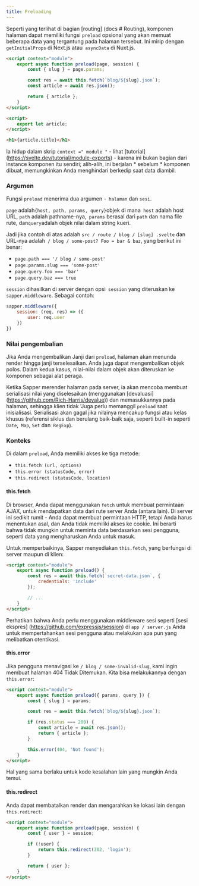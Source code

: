 ```yaml
---
title: Preloading
---
```


Seperti yang terlihat di bagian [routing] (docs # Routing), komponen halaman dapat memiliki fungsi `preload` opsional yang akan memuat beberapa data yang tergantung pada halaman tersebut. Ini mirip dengan `getInitialProps` di Next.js atau` asyncData` di Nuxt.js.

```html
<script context="module">
	export async function preload(page, session) {
		const { slug } = page.params;

		const res = await this.fetch(`blog/${slug}.json`);
		const article = await res.json();

		return { article };
	}
</script>

<script>
	export let article;
</script>

<h1>{article.title}</h1>

```

Ia hidup dalam skrip `context =" module "` - lihat [tutorial] (https://svelte.dev/tutorial/module-exports) - karena ini bukan bagian dari instance komponen itu sendiri; alih-alih, ini berjalan * sebelum * komponen dibuat, memungkinkan Anda menghindari berkedip saat data diambil.

### Argumen

Fungsi `preload` menerima dua argumen -` halaman` dan `sesi`.

`page` adalah` {host, path, params, query} `objek di mana` host` adalah host URL, `path` adalah pathname-nya,` params` berasal dari `path` dan nama file rute, dan` query `adalah objek nilai dalam string kueri.

Jadi jika contoh di atas adalah `src / route / blog / [slug] .svelte` dan URL-nya adalah` / blog / some-post? Foo = bar & baz`, yang berikut ini benar:

* `page.path === '/ blog / some-post'`
* `page.params.slug === 'some-post'`
* `page.query.foo === 'bar'`
* `page.query.baz === true`

`session` dihasilkan di server dengan opsi` session` yang diteruskan ke `sapper.middleware`. Sebagai contoh:

```js
sapper.middleware({
	session: (req, res) => ({
		user: req.user
	})
})
```


### Nilai pengembalian

Jika Anda mengembalikan Janji dari `preload`, halaman akan menunda render hingga janji terselesaikan. Anda juga dapat mengembalikan objek polos. Dalam kedua kasus, nilai-nilai dalam objek akan diteruskan ke komponen sebagai alat peraga.

Ketika Sapper merender halaman pada server, ia akan mencoba membuat serialisasi nilai yang diselesaikan (menggunakan [devaluasi] (https://github.com/Rich-Harris/devalue)) dan memasukkannya pada halaman, sehingga klien tidak 'Juga perlu memanggil `preload` saat inisialisasi. Serialisasi akan gagal jika nilainya mencakup fungsi atau kelas khusus (referensi siklus dan berulang baik-baik saja, seperti built-in seperti `Date`,` Map`, `Set` dan` RegExp`).

### Konteks

Di dalam `preload`, Anda memiliki akses ke tiga metode:

* `this.fetch (url, options)`
* `this.error (statusCode, error)`
* `this.redirect (statusCode, location)`


#### this.fetch

Di browser, Anda dapat menggunakan `fetch` untuk membuat permintaan AJAX, untuk mendapatkan data dari rute server Anda (antara lain). Di server ini sedikit rumit - Anda dapat membuat permintaan HTTP, tetapi Anda harus menentukan asal, dan Anda tidak memiliki akses ke cookie. Ini berarti bahwa tidak mungkin untuk meminta data berdasarkan sesi pengguna, seperti data yang mengharuskan Anda untuk masuk.

Untuk memperbaikinya, Sapper menyediakan `this.fetch`, yang berfungsi di server maupun di klien:

```html
<script context="module">
	export async function preload() {
		const res = await this.fetch(`secret-data.json`, {
			credentials: 'include'
		});

		// ...
	}
</script>
```

Perhatikan bahwa Anda perlu menggunakan middleware sesi seperti [sesi ekspres] (https://github.com/expressjs/session) di `app / server.js` Anda untuk mempertahankan sesi pengguna atau melakukan apa pun yang melibatkan otentikasi.


#### this.error

Jika pengguna menavigasi ke `/ blog / some-invalid-slug`, kami ingin membuat halaman 404 Tidak Ditemukan. Kita bisa melakukannya dengan `this.error`:

```html
<script context="module">
	export async function preload({ params, query }) {
		const { slug } = params;

		const res = await this.fetch(`blog/${slug}.json`);

		if (res.status === 200) {
			const article = await res.json();
			return { article };
		}

		this.error(404, 'Not found');
	}
</script>
```

Hal yang sama berlaku untuk kode kesalahan lain yang mungkin Anda temui.


#### this.redirect

Anda dapat membatalkan render dan mengarahkan ke lokasi lain dengan `this.redirect`:

```html
<script context="module">
	export async function preload(page, session) {
		const { user } = session;

		if (!user) {
			return this.redirect(302, 'login');
		}

		return { user };
	}
</script>
```